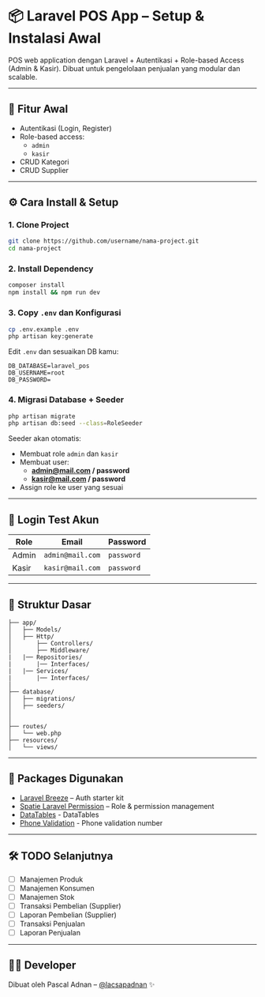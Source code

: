 # 📦 Laravel POS App – Setup & Instalasi Awal

POS web application dengan Laravel + Autentikasi + Role-based Access (Admin & Kasir). Dibuat untuk pengelolaan penjualan yang modular dan scalable.

---


## 🚀 Fitur Awal

- Autentikasi (Login, Register)
- Role-based access:
  - `admin`
  - `kasir`
- CRUD Kategori
- CRUD Supplier

---

## ⚙️ Cara Install & Setup

### 1. Clone Project

```bash
git clone https://github.com/username/nama-project.git
cd nama-project
```

### 2. Install Dependency

```bash
composer install
npm install && npm run dev
```

### 3. Copy `.env` dan Konfigurasi

```bash
cp .env.example .env
php artisan key:generate
```

Edit `.env` dan sesuaikan DB kamu:

```
DB_DATABASE=laravel_pos
DB_USERNAME=root
DB_PASSWORD=
```

### 4. Migrasi Database + Seeder

```bash
php artisan migrate
php artisan db:seed --class=RoleSeeder
```

Seeder akan otomatis:

- Membuat role `admin` dan `kasir`
- Membuat user:
  - **admin@mail.com / password**
  - **kasir@mail.com / password**
- Assign role ke user yang sesuai

---

## 🔐 Login Test Akun

| Role  | Email             | Password  |
|-------|-------------------|-----------|
| Admin | `admin@mail.com`  | `password` |
| Kasir | `kasir@mail.com`  | `password` |

---

## 📁 Struktur Dasar

```
├── app/
│   ├── Models/
│   ├── Http/
│       ├── Controllers/
│       ├── Middleware/
|   |── Repositories/
|       |── Interfaces/
|   |── Services/
|       |── Interfaces/
│
├── database/
│   ├── migrations/
│   ├── seeders/
│    
│
├── routes/
│   └── web.php
├── resources/
│   └── views/
```

---

## 📌 Packages Digunakan

- [Laravel Breeze](https://laravel.com/docs/starter-kits#laravel-breeze) – Auth starter kit
- [Spatie Laravel Permission](https://github.com/spatie/laravel-permission) – Role & permission management
- [DataTables](https://datatables.net/) - DataTables
- [Phone Validation](https://github.com/Propaganistas/Laravel-Phone) - Phone validation number

---

## 🛠️ TODO Selanjutnya

- [ ] Manajemen Produk
- [ ] Manajemen Konsumen
- [ ] Manajemen Stok
- [ ] Transaksi Pembelian (Supplier)
- [ ] Laporan Pembelian (Supplier)
- [ ] Transaksi Penjualan
- [ ] Laporan Penjualan

---

## 🧑‍💻 Developer

Dibuat oleh Pascal Adnan – [@lacsapadnan](https://github.com/lacsapadnan) ✨